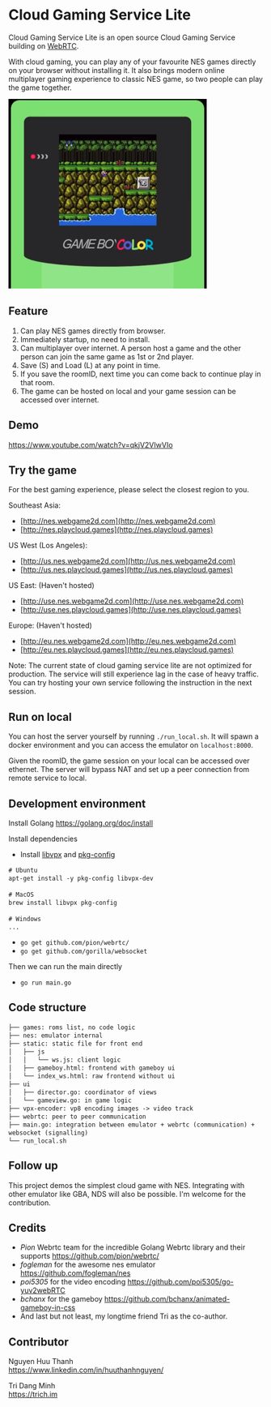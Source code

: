 # Cloud Gaming Service Lite

Cloud Gaming Service Lite is an open source Cloud Gaming Service building on [WebRTC](https://github.com/pion).  
  
With cloud gaming, you can play any of your favourite NES games directly on your browser without installing it. It also brings modern online multiplayer gaming experience to classic NES game, so two people can play the game together.

![screenshot](static/img/landing-page.png)

## Feature
1. Can play NES games directly from browser.  
2. Immediately startup, no need to install.
2. Can multiplayer over internet. A person host a game and the other person can join the same game as 1st or 2nd player.  
3. Save (S) and Load (L) at any point in time.  
4. If you save the roomID, next time you can come back to continue play in that room.  
5. The game can be hosted on local and your game session can be accessed over internet.

## Demo
https://www.youtube.com/watch?v=qkjV2VIwVIo

## Try the game

For the best gaming experience, please select the closest region to you. 

Southeast Asia:  
* [http://nes.webgame2d.com](http://nes.webgame2d.com)
* [http://nes.playcloud.games](http://nes.playcloud.games)

US West (Los Angeles):  
* [http://us.nes.webgame2d.com](http://us.nes.webgame2d.com)
* [http://us.nes.playcloud.games](http://us.nes.playcloud.games)

US East: (Haven't hosted)  
* [http://use.nes.webgame2d.com](http://use.nes.webgame2d.com)
* [http://use.nes.playcloud.games](http://use.nes.playcloud.games)

Europe: (Haven't hosted)  
* [http://eu.nes.webgame2d.com](http://eu.nes.webgame2d.com)
* [http://eu.nes.playcloud.games](http://eu.nes.playcloud.games)  

Note: The current state of cloud gaming service lite are not optimized for production. The service will still experience lag in the case of heavy traffic. You can try hosting your own service following the instruction in the next session.

## Run on local

You can host the server yourself by running `./run_local.sh`. It will spawn a docker environment and you can access the emulator on `localhost:8000`.  

Given the roomID, the game session on your local can be accessed over ethernet. The server will bypass NAT and set up a peer connection from remote service to local.

## Development environment

Install Golang https://golang.org/doc/install  

Install dependencies  

  * Install [libvpx](https://www.webmproject.org/code/) and [pkg-config](https://www.freedesktop.org/wiki/Software/pkg-config/)
```
# Ubuntu
apt-get install -y pkg-config libvpx-dev

# MacOS
brew install libvpx pkg-config

# Windows
...
```
  * `go get github.com/pion/webrtc/`  
  * `go get github.com/gorilla/websocket`  

Then we can run the main directly
  * `go run main.go`

## Code structure

```
├── games: roms list, no code logic
├── nes: emulator internal
├── static: static file for front end
│   ├── js
│   │   └── ws.js: client logic
│   ├── gameboy.html: frontend with gameboy ui
│   └── index_ws.html: raw frontend without ui
├── ui
│   ├── director.go: coordinator of views
│   └── gameview.go: in game logic
├── vpx-encoder: vp8 encoding images -> video track
├── webrtc: peer to peer communication
├── main.go: integration between emulator + webrtc (communication) + websocket (signalling)
└── run_local.sh
```


## Follow up

This project demos the simplest cloud game with NES. Integrating with other emulator like GBA, NDS will also be possible. I'm welcome for the contribution.

## Credits

* *Pion* Webrtc team for the incredible Golang Webrtc library and their supports https://github.com/pion/webrtc/  
* *fogleman* for the awesome nes emulator https://github.com/fogleman/nes  
* *poi5305* for the video encoding https://github.com/poi5305/go-yuv2webRTC  
* *bchanx* for the gameboy https://github.com/bchanx/animated-gameboy-in-css  
* And last but not least, my longtime friend Tri as the co-author.  

## Contributor

Nguyen Huu Thanh  
https://www.linkedin.com/in/huuthanhnguyen/  

Tri Dang Minh  
https://trich.im  

